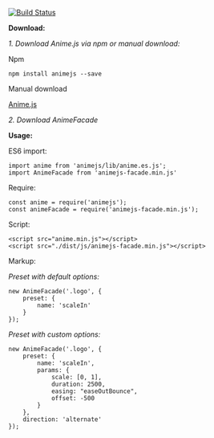 [![Build Status](https://travis-ci.org/dmitriyakkerman/animejs-facade.svg?branch=master)](https://travis-ci.org/dmitriyakkerman/animejs-facade)

**Download:**

_1. Download Anime.js via npm or manual download:_

Npm

    npm install animejs --save
    
Manual download

[Anime.js](https://github.com/juliangarnier/anime/archive/master.zip)

_2. Download AnimeFacade_
    

**Usage:**

ES6 import: 
            
    import anime from 'animejs/lib/anime.es.js';
    import AnimeFacade from 'animejs-facade.min.js'

Require:
    
    const anime = require('animejs');
    const animeFacade = require('animejs-facade.min.js');
    
Script:

    <script src="anime.min.js"></script>
    <script src="./dist/js/animejs-facade.min.js"></script>

Markup:

_Preset with default options:_

    new AnimeFacade('.logo', {
        preset: {
            name: 'scaleIn'
        }
    });    

_Preset with custom options:_

    new AnimeFacade('.logo', {
        preset: {
            name: 'scaleIn',
            params: {
                scale: [0, 1],
                duration: 2500,
                easing: "easeOutBounce",
                offset: -500
            }
        },
        direction: 'alternate'
    });  
